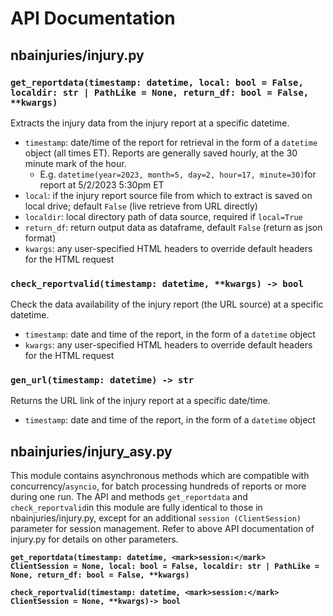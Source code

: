 # API Documentation

## nbainjuries/injury.py

### `get_reportdata(timestamp: datetime, local: bool = False, localdir: str | PathLike = None, return_df: bool = False, **kwargs)`

Extracts the injury data from the injury report at a specific datetime.

- `timestamp`: date/time of the report for retrieval in the form of a `datetime` object (all times ET). Reports are generally saved hourly, at the 30 minute mark of the hour.
  - E.g. `datetime(year=2023, month=5, day=2, hour=17, minute=30)`for report at 5/2/2023 5:30pm ET
- `local`: if the injury report source file from which to extract is saved on local drive; default `False` (live retrieve from URL directly)
- `localdir`: local directory path of data source, required if `local=True`
- `return_df`: return output data as dataframe, default `False` (return as json format)
- `kwargs`: any user-specified HTML headers to override default headers for the HTML request

### `check_reportvalid(timestamp: datetime, **kwargs) -> bool`

Check the data availability of the injury report (the URL source) at a specific datetime.

- `timestamp`: date and time of the report, in the form of a `datetime` object
- `kwargs`: any user-specified HTML headers to override default headers for the HTML request

### `gen_url(timestamp: datetime) -> str`

Returns the URL link of the injury report at a specific date/time.

- `timestamp`: date and time of the report, in the form of a `datetime` object

## nbainjuries/injury_asy.py

This module contains asynchronous methods which are compatible with concurrency/`asyncio`, for batch processing hundreds of reports or more during one run. The API and methods `get_reportdata` and `check_reportvalid`in this module are fully identical to those in nbainjuries/injury.py, except for an additional `session (ClientSession)` parameter for session management. Refer to above API documentation of injury.py for details on other parameters.

**`get_reportdata(timestamp: datetime, <mark>session:</mark> ClientSession = None, local: bool = False, localdir: str | PathLike = None, return_df: bool = False, **kwargs)`**

**`check_reportvalid(timestamp: datetime, <mark>session:</mark> ClientSession = None, **kwargs)-> bool`**
